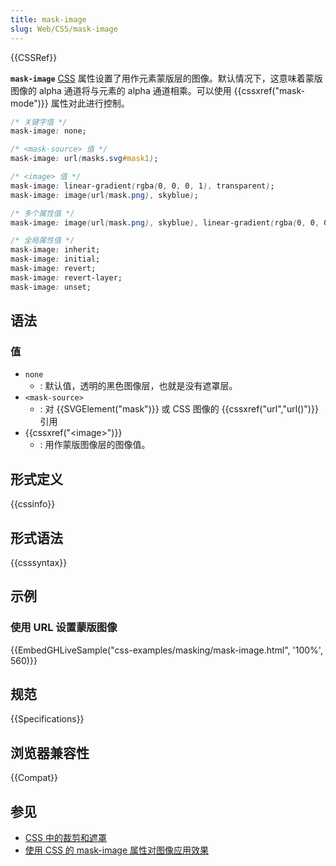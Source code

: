 ```yaml
---
title: mask-image
slug: Web/CSS/mask-image
---
```


{{CSSRef}}

**`mask-image`** [CSS](/zh-CN/docs/Web/CSS) 属性设置了用作元素蒙版层的图像。默认情况下，这意味着蒙版图像的 alpha 通道将与元素的 alpha 通道相乘。可以使用 {{cssxref("mask-mode")}} 属性对此进行控制。

```css
/* 关键字值 */
mask-image: none;

/* <mask-source> 值 */
mask-image: url(masks.svg#mask1);

/* <image> 值 */
mask-image: linear-gradient(rgba(0, 0, 0, 1), transparent);
mask-image: image(url(mask.png), skyblue);

/* 多个属性值 */
mask-image: image(url(mask.png), skyblue), linear-gradient(rgba(0, 0, 0, 1), transparent);

/* 全局属性值 */
mask-image: inherit;
mask-image: initial;
mask-image: revert;
mask-image: revert-layer;
mask-image: unset;
```

## 语法

### 值

- `none`
  - : 默认值，透明的黑色图像层，也就是没有遮罩层。
- `<mask-source>`
  - : 对 {{SVGElement("mask")}} 或 CSS 图像的 {{cssxref("url","url()")}} 引用
- {{cssxref("&lt;image&gt;")}}
  - : 用作蒙版图像层的图像值。

## 形式定义

{{cssinfo}}

## 形式语法

{{csssyntax}}

## 示例

### 使用 URL 设置蒙版图像

{{EmbedGHLiveSample("css-examples/masking/mask-image.html", '100%', 560)}}

## 规范

{{Specifications}}

## 浏览器兼容性

{{Compat}}

## 参见

- [CSS 中的裁剪和遮罩](https://css-tricks.com/clipping-masking-css/)
- [使用 CSS 的 mask-image 属性对图像应用效果](https://web.dev/articles/css-masking)
